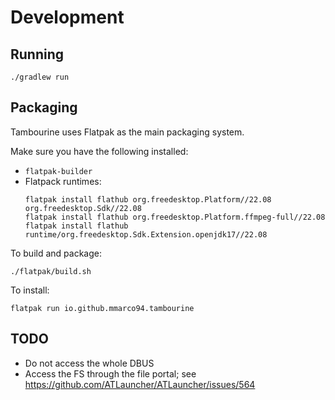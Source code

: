 # Development

## Running

```
./gradlew run
```

## Packaging

Tambourine uses Flatpak as the main packaging system.

Make sure you have the following installed:

- `flatpak-builder`
- Flatpack runtimes:
  ```
  flatpak install flathub org.freedesktop.Platform//22.08 org.freedesktop.Sdk//22.08 
  flatpak install flathub org.freedesktop.Platform.ffmpeg-full//22.08
  flatpak install flathub runtime/org.freedesktop.Sdk.Extension.openjdk17//22.08 
  ```

To build and package:

```
./flatpak/build.sh
```

To install:

```
flatpak run io.github.mmarco94.tambourine
```

## TODO

- Do not access the whole DBUS
- Access the FS through the file portal; see https://github.com/ATLauncher/ATLauncher/issues/564
